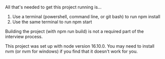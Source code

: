 All that's needed to get this project running is...
1. Use a terminal (powershell, command line, or git bash) to run npm install
2. Use the same terminal to run npm start

Building the project (with npm run build) is not a required part of the interview process.

This project was set up with node version 16.10.0. You may need to install nvm (or nvm for windows) if you find that it doesn't work for you.